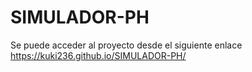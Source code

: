 # SIMULADOR-PH
Se puede acceder al proyecto desde el siguiente enlace
https://kuki236.github.io/SIMULADOR-PH/
